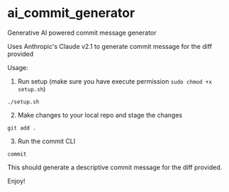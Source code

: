 # ai_commit_generator
Generative AI powered commit message generator

Uses Anthropic's Claude v2.1 to generate commit message for the diff provided

Usage:

1. Run setup (make sure you have execute permission `sudo chmod +x setup.sh`)
```
./setup.sh
```

2. Make changes to your local repo and stage the changes
```
git add .
```

3. Run the commit CLI
```
commit
```

This should generate a descriptive commit message for the diff provided.

Enjoy!
